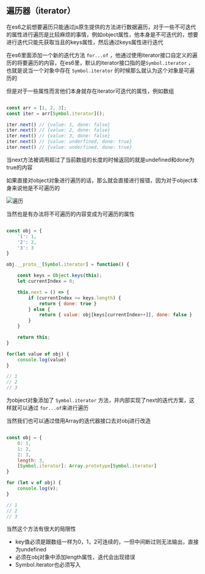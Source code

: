 ## 遍历器（iterator）

在es6之前想要遍历只能通过js原生提供的方法进行数据遍历，对于一些不可迭代的属性进行遍历是比较麻烦的事情，例如object属性，他本身是不可迭代的，想要进行迭代只能先获取当且的keys属性，然后通过keys属性进行迭代

在es6里面添加一个新的迭代方法 `for...of` ，他通过使用iterator接口自定义的遍历的将要遍历的内容，在es6里，默认的iterator接口指的是`Symbol.iterator` ，也就是说当一个对象中存在 `Symbol.iterator` 的时候那么就认为这个对象是可遍历的

但是对于一些属性而言他们本身就存在iterator可迭代的属性，例如数组

``` javascript

const arr = [1, 2, 3];
const iter = arr[Symbol.iterator]();

iter.next() // {value: 1, done: false}
iter.next() // {value: 2, done: false}
iter.next() // {value: 3, done: false}
iter.next() // {value: underfined, done: true}
iter.next() // {value: underfined, done: true}

```

当next方法被调用超过了当前数组的长度的时候返回的就是undefined和done为true的内容

如果直接对object对象进行遍历的话，那么就会直接进行报错，因为对于object本身来说他是不可遍历的

![遍历](../public/image/6.png)

当然也是有办法将不可遍历的内容变成为可遍历的属性

```javascript

const obj = {
    '1': 1,
    '2': 2,
    '3': 3
}

obj.__proto__[Symbol.iterator] = function() {

    const keys = Object.keys(this);
    let currentIndex = 0;

    this.next = () => {
        if (currentIndex >= keys.length) {
            return { done: true }
        } else {
            return { value: obj[keys[currentIndex++]], done: false }
        }
    }

    return this;
}

for(let value of obj) {
    console.log(value)
}

// 1
// 2
// 3

```

为object对象添加了 `Symbol.iterator` 方法，并内部实现了next的迭代方案，这样就可以通过 `for...of`来进行遍历

当然我们也可以通过借用Array的迭代器接口去对obj进行改造

``` javascript

const obj = {
    0: 1,
    1: 2,
    2: 3,
    length: 3,
    [Symbol.iterator]: Array.prototype[Symbol.iterator]
}

for (let v of obj) {
    console.log(v);
}

// 1
// 2
// 3
```

当然这个方法有很大的局限性

- key值必须是跟数组一样为0，1，2可连续的，一但中间断过则无法输出，直接为undefined
- 必须在obj对象中添加length属性，迭代会出现错误
- Symbol.iterator也必须写入